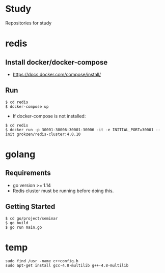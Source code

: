 # Study
Repositories for study

# redis
## Install docker/docker-compose
- https://docs.docker.com/compose/install/


## Run
```
$ cd redis
$ docker-compose up
```
- If docker-compose is not installed:
```
$ cd redis
$ docker run -p 30001-30006:30001-30006 -it -e INITIAL_PORT=30001 --init grokzen/redis-cluster:4.0.10
```

# golang

## Requirements
- go version >= 1.14
- Redis cluster must be running before doing this.

## Getting Started
```
$ cd go/project/seminar
$ go build
$ go run main.go
```

# temp
```
sudo find /usr -name c++config.h
sudo apt-get install gcc-4.8-multilib g++-4.8-multilib
```